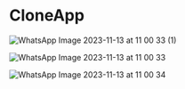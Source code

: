 # CloneApp

![WhatsApp Image 2023-11-13 at 11 00 33 (1)](https://github.com/Enescirpan/CloneApp/assets/103679770/ff684c13-cbba-48e1-b863-26e5a4d71f62)

![WhatsApp Image 2023-11-13 at 11 00 33](https://github.com/Enescirpan/CloneApp/assets/103679770/9c6db3e7-0ba1-481a-8520-15efd083655b)

![WhatsApp Image 2023-11-13 at 11 00 34](https://github.com/Enescirpan/CloneApp/assets/103679770/4d6b25ca-6d6f-4d2e-b8f1-94474020b1ae)
